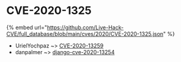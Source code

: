 # CVE-2020-1325
{% embed url="https://github.com/Live-Hack-CVE/full_database/blob/main/cves/2020/CVE-2020-1325.json" %}

* UrielYochpaz ~> [CVE-2020-13259](https://www.alice-snow.ru/2020/database/cve-2020-1325/cve-2020-13259-urielyochpaz)
* danpalmer ~> [django-cve-2020-13254](https://www.alice-snow.ru/2020/database/cve-2020-1325/django-cve-2020-13254-danpalmer)